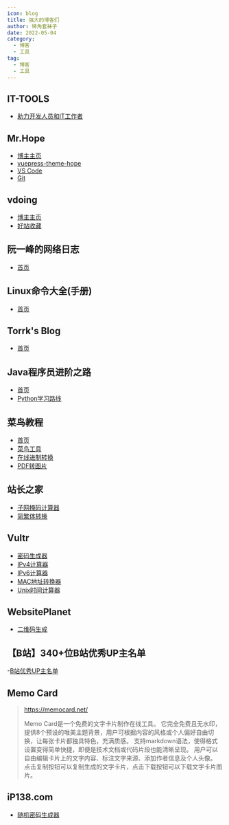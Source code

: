 ```yaml
---
icon: blog
title: 强大的博客们
author: 犄角套袜子
date: 2022-05-04
category:
  - 博客
  - 工具
tag:
  - 博客
  - 工具
---
```


## IT-TOOLS

- [助力开发人员和IT工作者](https://it-tools.tech/)

## Mr.Hope

- [博主主页](https://mister-hope.com/)
- [vuepress-theme-hope](https://theme-hope.vuejs.press/zh/)
- [VS Code](https://mister-hope.com/software/vscode/)
- [Git](https://mister-hope.com/software/git/)

## vdoing

- [博主主页](https://xugaoyi.com/)
- [好站收藏](https://xugaoyi.com/pages/beb6c0bd8a66cea6/#%E6%8E%A8%E8%8D%90)

## 阮一峰的网络日志

- [首页](https://www.ruanyifeng.com/)

## Linux命令大全(手册)

- [首页](https://www.linuxcool.com/)

## Torrk's Blog

- [首页](https://conimi.com/)

## Java程序员进阶之路

- [首页](https://tobebetterjavaer.com)
- [Python学习路线](https://tobebetterjavaer.com/xuexiluxian/python.html)

## 菜鸟教程

- [首页](https://www.runoob.com/)
- [菜鸟工具](https://c.runoob.com/)
- [在线进制转换](https://c.runoob.com/front-end/58/)
- [PDF转图片](https://c.runoob.com/front-end/7271/)

## 站长之家

- [子网掩码计算器](https://tool.chinaz.com/tools/subnetmask)
- [简繁体转换](https://tool.chinaz.com/tools/lowercase-uppercase.aspx)

## Vultr

- [密码生成器](https://www.vultr.com/zh/resources/secure-password-generator/)
- [IPv4计算器](https://www.vultr.com/zh/resources/subnet-calculator/)
- [IPv6计算器](https://www.vultr.com/zh/resources/subnet-calculator-ipv6/)
- [MAC地址转换器](https://www.vultr.com/zh/resources/mac-converter/)
- [Unix时间计算器](https://www.vultr.com/zh/resources/unix-time-calculator/)

## WebsitePlanet

- [二维码生成](https://www.websiteplanet.com/webtools/free-qr-code-generator/)

## 【B站】340+位B站优秀UP主名单

-[B站优秀UP主名单](https://shimo.im/sheets/wQTgYdKWdXVrQgkd/MODOC)

## Memo Card

> <https://memocard.net/>
>
> Memo Card是一个免费的文字卡片制作在线工具。
> 它完全免费且无水印，提供8个预设的唯美主题背景，用户可根据内容的风格或个人偏好自由切换，让每张卡片都独具特色，充满质感。
> 支持markdown语法，使得格式设置变得简单快捷，即便是技术文档或代码片段也能清晰呈现。
> 用户可以自由编辑卡片上的文字内容、标注文字来源、添加作者信息及个人头像。
> 点击复制按钮可以复制生成的文字卡片，点击下载按钮可以下载文字卡片图片。

## iP138.com

- [随机密码生成器](https://tool.ip138.com/random/)
